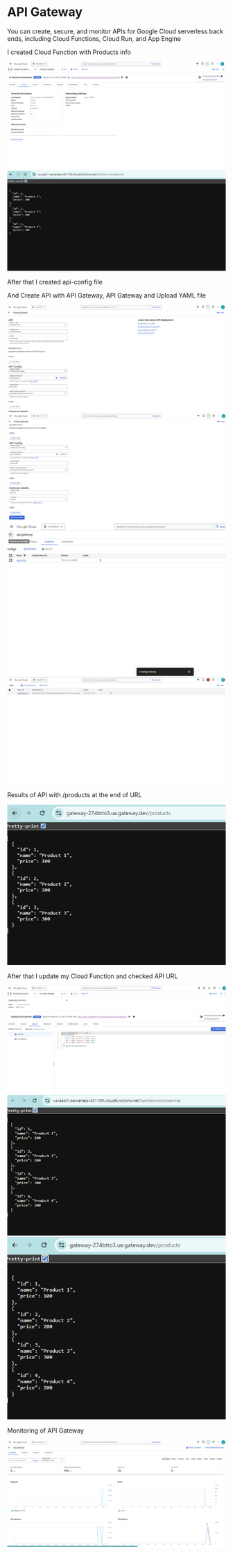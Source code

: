 # API Gateway
You can create, secure, and monitor APIs for Google Cloud serverless back ends, including Cloud Functions, Cloud Run, and App Engine

I created Cloud Function with Products info

<img src="https://github.com/MatveyGuralskiy/GCP/blob/main/API-Gateway/Screens/Cloud-Function-1.png?raw=true">

<img src="https://github.com/MatveyGuralskiy/GCP/blob/main/API-Gateway/Screens/Function-Result-1.png?raw=true">

After that I created api-config file 

And Create API with API Gateway, API Gateway and Upload YAML file

<img src="https://github.com/MatveyGuralskiy/GCP/blob/main/API-Gateway/Screens/API-1.png?raw=true">

<img src="https://github.com/MatveyGuralskiy/GCP/blob/main/API-Gateway/Screens/API-2.png?raw=true">

<img src="https://github.com/MatveyGuralskiy/GCP/blob/main/API-Gateway/Screens/API-Config.png?raw=true">

<img src="https://github.com/MatveyGuralskiy/GCP/blob/main/API-Gateway/Screens/API-Gateway-1.png?raw=true">

Results of API with /products at the end of URL

<img src="https://github.com/MatveyGuralskiy/GCP/blob/main/API-Gateway/Screens/Gateway-URL-1.png?raw=true">

After that I update my Cloud Function and checked API URL

<img src="https://github.com/MatveyGuralskiy/GCP/blob/main/API-Gateway/Screens/Cloud-Function-2-Update.png?raw=true">

<img src="https://github.com/MatveyGuralskiy/GCP/blob/main/API-Gateway/Screens/Function-Result-2-Update.png?raw=true">

<img src="https://github.com/MatveyGuralskiy/GCP/blob/main/API-Gateway/Screens/Gateway-URL-2-Update.png?raw=true">

Monitoring of API Gateway

<img src="https://github.com/MatveyGuralskiy/GCP/blob/main/API-Gateway/Screens/API-Gateway-Monitoring.png?raw=true">

<img src="">

<img src="">

<img src="">

